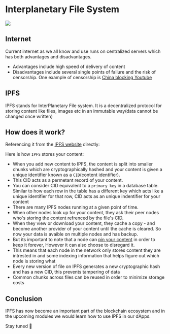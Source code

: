 # Interplanetary File System

![](https://i.imgur.com/fyuuSjW.png)

## Internet

Current internet as we all know and use runs on centralized servers which has both advantages and disadvantages.

- Advantages include high speed of delivery of content
- Disadvantages include several single points of failure and the risk of censorship. One example of censorship is [China blocking Youtube](https://www.theguardian.com/world/2009/mar/25/china-blocks-youtube)

## IPFS

IPFS stands for InterPlanetary File system. It is a decentralized protocol for storing content like files, images etc in an immutable way(data cannot be changed once written)

## How does it work?

Referencing it from the [IPFS website](https://ipfs.io/) directly:

Here is how `IPFS` stores your content:

- When you add new content to IPFS, the content is split into smaller chunks which are cryptographically hashed and your content is given a unique identifier known as a `CID`(content identifier).
- This CID acts as a permetant record of your content.
- You can consider CID equivalent to a `primary key` in a database table. Similar to how each row in the table has a different key which acts like a unique identifier for that row, CID acts as an unique indentifier for your content
- There are many IPFS nodes running at a given point of time.
- When other nodes look up for your content, they ask their peer nodes who's storing the content refrenced by the file's CID.
- When they view or download your content, they cache a copy - and become another provider of your content until the cache is cleared. So now your data is avaible on multiple nodes and has backup.
- But its important to note that a node can [pin your content](https://docs.ipfs.io/concepts/persistence/) in order to keep it forever, However it can also choose to disregard it.
- This means that each node in the network only stores content they are intrested in and some indexing information that helps figure out which node is storing what
- Every new version of file on IPFS generates a new cryptographic hash and has a new CID, this prevents tampering of data
- Common chunks across files can be reused in order to minimize storage costs

## Conclusion

IPFS has now become an important part of the blockchain ecosystem and in the upcoming modules we would learn how to use IPFS in our dApps.

Stay tuned 🚀
